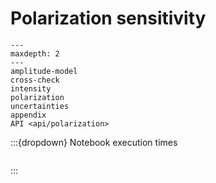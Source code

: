 # Polarization sensitivity

<!-- cspell:ignore maxdepth -->

```{toctree}
---
maxdepth: 2
---
amplitude-model
cross-check
intensity
polarization
uncertainties
appendix
API <api/polarization>
```

:::{dropdown} Notebook execution times

```{nb-exec-table}

```

:::
